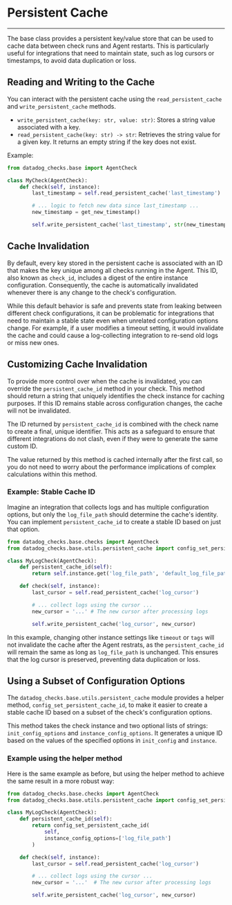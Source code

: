 # Persistent Cache

---

The base class provides a persistent key/value store that can be used to cache data between check runs and Agent restarts. This is particularly useful for integrations that need to maintain state, such as log cursors or timestamps, to avoid data duplication or loss.

## Reading and Writing to the Cache

You can interact with the persistent cache using the `read_persistent_cache` and `write_persistent_cache` methods.

- `write_persistent_cache(key: str, value: str)`: Stores a string value associated with a key.
- `read_persistent_cache(key: str) -> str`: Retrieves the string value for a given key. It returns an empty string if the key does not exist.

Example:

```python
from datadog_checks.base import AgentCheck

class MyCheck(AgentCheck):
    def check(self, instance):
        last_timestamp = self.read_persistent_cache('last_timestamp')

        # ... logic to fetch new data since last_timestamp ...
        new_timestamp = get_new_timestamp()

        self.write_persistent_cache('last_timestamp', str(new_timestamp))
```

## Cache Invalidation

By default, every key stored in the persistent cache is associated with an ID that makes the key unique among all checks running in the Agent. This ID, also known as `check_id`, includes a digest of the entire instance configuration. Consequently, the cache is automatically invalidated whenever there is any change to the check's configuration.

While this default behavior is safe and prevents state from leaking between different check configurations, it can be problematic for integrations that need to maintain a stable state even when unrelated configuration options change. For example, if a user modifies a timeout setting, it would invalidate the cache and could cause a log-collecting integration to re-send old logs or miss new ones.

## Customizing Cache Invalidation

To provide more control over when the cache is invalidated, you can override the `persistent_cache_id` method in your check. This method should return a string that uniquely identifies the check instance for caching purposes. If this ID remains stable across configuration changes, the cache will not be invalidated.

The ID returned by `persistent_cache_id` is combined with the check name to create a final, unique identifier. This acts as a safeguard to ensure that different integrations do not clash, even if they were to generate the same custom ID.

The value returned by this method is cached internally after the first call, so you do not need to worry about the performance implications of complex calculations within this method.

### Example: Stable Cache ID

Imagine an integration that collects logs and has multiple configuration options, but only the `log_file_path` should determine the cache's identity. You can implement `persistent_cache_id` to create a stable ID based on just that option.

```python
from datadog_checks.base.checks import AgentCheck
from datadog_checks.base.utils.persistent_cache import config_set_persistent_cache_id

class MyLogCheck(AgentCheck):
    def persistent_cache_id(self):
        return self.instance.get('log_file_path', 'default_log_file_path_id')

    def check(self, instance):
        last_cursor = self.read_persistent_cache('log_cursor')

        # ... collect logs using the cursor ...
        new_cursor = '...' # The new cursor after processing logs

        self.write_persistent_cache('log_cursor', new_cursor)
```

In this example, changing other instance settings like `timeout` or `tags` will not invalidate the cache after the Agent restrats, as the `persistent_cache_id` will remain the same as long as `log_file_path` is unchanged. This ensures that the log cursor is preserved, preventing data duplication or loss.

## Using a Subset of Configuration Options

The `datadog_checks.base.utils.persistent_cache` module provides a helper method, `config_set_persistent_cache_id`, to make it easier to create a stable cache ID based on a subset of the check's configuration options.

This method takes the check instance and two optional lists of strings: `init_config_options` and `instance_config_options`. It generates a unique ID based on the values of the specified options in `init_config` and `instance`.

### Example using the helper method

Here is the same example as before, but using the helper method to achieve the same result in a more robust way:

```python
from datadog_checks.base.checks import AgentCheck
from datadog_checks.base.utils.persistent_cache import config_set_persistent_cache_id

class MyLogCheck(AgentCheck):
    def persistent_cache_id(self):
        return config_set_persistent_cache_id(
            self,
            instance_config_options=['log_file_path']
        )

    def check(self, instance):
        last_cursor = self.read_persistent_cache('log_cursor')

        # ... collect logs using the cursor ...
        new_cursor = '...'  # The new cursor after processing logs

        self.write_persistent_cache('log_cursor', new_cursor)
```

